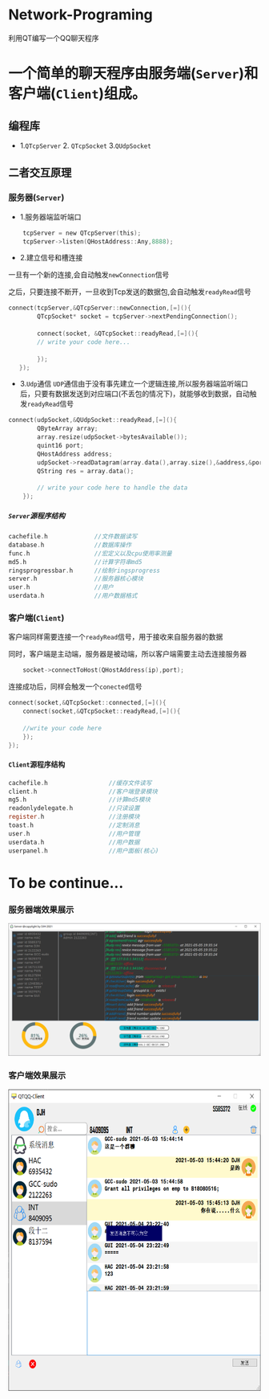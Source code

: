 # Network-Programing
利用QT编写一个QQ聊天程序
# 一个简单的聊天程序由服务端(`Server`)和客户端(`Client`)组成。
## 编程库
* 1.`QTcpServer`   2. `QTcpSocket`     3.`QUdpSocket`
## 二者交互原理
### 服务器(`Server`)
* 1.服务器端监听端口
```C
    tcpServer = new QTcpServer(this);
    tcpServer->listen(QHostAddress::Any,8888);
```
* 2.建立信号和槽连接

一旦有一个新的连接,会自动触发`newConnection`信号

之后，只要连接不断开，一旦收到Tcp发送的数据包,会自动触发`readyRead`信号
```C
connect(tcpServer,&QTcpServer::newConnection,[=](){
        QTcpSocket* socket = tcpServer->nextPendingConnection();
        
        connect(socket, &QTcpSocket::readyRead,[=](){
        // write your code here...
        
        });
   });
```
* 3.`Udp`通信
`UDP`通信由于没有事先建立一个逻辑连接,所以服务器端监听端口后，只要有数据发送到对应端口(不丢包的情况下)，就能够收到数据，自动触发`readyRead`信号
```C
connect(udpSocket,&QUdpSocket::readyRead,[=](){
        QByteArray array;
        array.resize(udpSocket->bytesAvailable());
        quint16 port;
        QHostAddress address;
        udpSocket->readDatagram(array.data(),array.size(),&address,&port);
        QString res = array.data();
        
        // write your code here to handle the data
    });
```
##### `Server`源程序结构
```C
cachefile.h             //文件数据读写
database.h              //数据库操作
func.h                  //宏定义以及cpu使用率测量
md5.h                   //计算字符串md5
ringsprogressbar.h      //绘制ringsprogress
server.h                //服务器核心模块
user.h                  //用户
userdata.h              //用户数据格式
```

### 客户端(`Client`)
客户端同样需要连接一个`readyRead`信号，用于接收来自服务器的数据

同时，客户端是主动端，服务器是被动端，所以客户端需要主动去连接服务器
```C
    socket->connectToHost(QHostAddress(ip),port);
```
连接成功后，同样会触发一个`conected`信号

```C
connect(socket,&QTcpSocket::connected,[=](){
    connect(socket,&QTcpSocket::readyRead,[=](){
    
    //write your code here
    });
});
```
#### `Client`源程序结构
```C
cachefile.h                 //缓存文件读写
client.h                    //客户端登录模块
mg5.h                       //计算md5模块
readonlydelegate.h          //只读设置
register.h                  //注册模块
toast.h                     //定制消息
user.h                      //用户管理
userdata.h                  //用户数据
userpanel.h                 //用户面板(核心)
```
# To be continue...
### 服务器端效果展示
![](https://github.com/djh-sudo/Network-Programing/blob/main/Image/Server.png)
### 客户端效果展示
<div align=center><img width="600" height="600" src="https://github.com/djh-sudo/Network-Programing/blob/main/Image/client.png"/></div>


